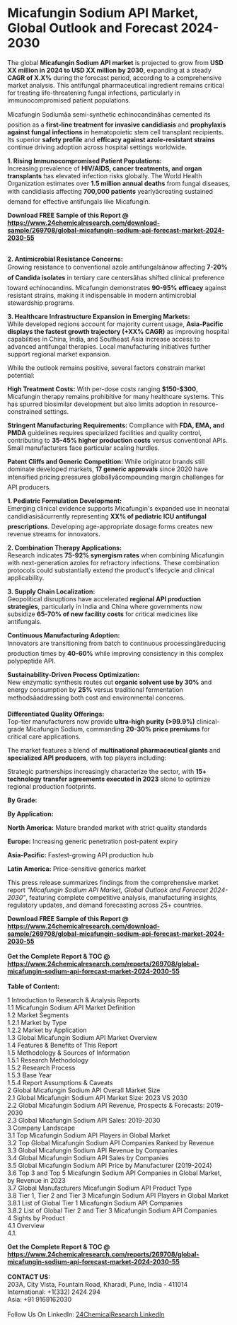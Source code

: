 <h1>Micafungin Sodium API Market, Global Outlook and Forecast 2024-2030</h1><p>The global <strong>Micafungin Sodium API market</strong> is projected to grow from <strong>USD XX million in 2024 to USD XX million by 2030</strong>, expanding at a steady <strong>CAGR of X.X%</strong> during the forecast period, according to a comprehensive market analysis. This antifungal pharmaceutical ingredient remains critical for treating life-threatening fungal infections, particularly in immunocompromised patient populations.</p><p>Micafungin Sodiumâa semi-synthetic echinocandinâhas cemented its position as a <strong>first-line treatment for invasive candidiasis</strong> and <strong>prophylaxis against fungal infections</strong> in hematopoietic stem cell transplant recipients. Its superior <strong>safety profile</strong> and <strong>efficacy against azole-resistant strains</strong> continue driving adoption across hospital settings worldwide.</p><p><strong>1. Rising Immunocompromised Patient Populations:</strong><br>
Increasing prevalence of <strong>HIV/AIDS, cancer treatments, and organ transplants</strong> has elevated infection risks globally. The World Health Organization estimates over <strong>1.5 million annual deaths</strong> from fungal diseases, with candidiasis affecting <strong>700,000 patients</strong> yearlyâcreating sustained demand for effective antifungals like Micafungin.</p><div><b>Download FREE Sample of this Report @ 
            <a href="https://www.24chemicalresearch.com/download-sample/269708/global-micafungin-sodium-api-forecast-market-2024-2030-55">
            https://www.24chemicalresearch.com/download-sample/269708/global-micafungin-sodium-api-forecast-market-2024-2030-55</a></b></div><br><p><strong>2. Antimicrobial Resistance Concerns:</strong><br>
Growing resistance to conventional azole antifungalsânow affecting <strong>7-20% of Candida isolates</strong> in tertiary care centersâhas shifted clinical preference toward echinocandins. Micafungin demonstrates <strong>90-95% efficacy</strong> against resistant strains, making it indispensable in modern antimicrobial stewardship programs.</p><p><strong>3. Healthcare Infrastructure Expansion in Emerging Markets:</strong><br>
While developed regions account for majority current usage, <strong>Asia-Pacific displays the fastest growth trajectory (+XX% CAGR)</strong> as improving hospital capabilities in China, India, and Southeast Asia increase access to advanced antifungal therapies. Local manufacturing initiatives further support regional market expansion.</p><p>While the outlook remains positive, several factors constrain market potential:</p><p><strong>High Treatment Costs:</strong> With per-dose costs ranging <strong>$150-$300</strong>, Micafungin therapy remains prohibitive for many healthcare systems. This has spurred biosimilar development but also limits adoption in resource-constrained settings.</p><p><strong>Stringent Manufacturing Requirements:</strong> Compliance with <strong>FDA, EMA, and PMDA</strong> guidelines requires specialized facilities and quality control, contributing to <strong>35-45% higher production costs</strong> versus conventional APIs. Small manufacturers face particular scaling hurdles.</p><p><strong>Patent Cliffs and Generic Competition:</strong> While originator brands still dominate developed markets, <strong>17 generic approvals</strong> since 2020 have intensified pricing pressures globallyâcompounding margin challenges for API producers.</p><p><strong>1. Pediatric Formulation Development:</strong><br>
Emerging clinical evidence supports Micafungin's expanded use in neonatal candidiasisâcurrently representing <strong>XX% of pediatric ICU antifungal prescriptions</strong>. Developing age-appropriate dosage forms creates new revenue streams for innovators.</p><p><strong>2. Combination Therapy Applications:</strong><br>
Research indicates <strong>75-92% synergism rates</strong> when combining Micafungin with next-generation azoles for refractory infections. These combination protocols could substantially extend the product's lifecycle and clinical applicability.</p><p><strong>3. Supply Chain Localization:</strong><br>
Geopolitical disruptions have accelerated <strong>regional API production strategies</strong>, particularly in India and China where governments now subsidize <strong>65-70% of new facility costs</strong> for critical medicines like antifungals.</p><p><strong>Continuous Manufacturing Adoption:</strong><br>
	Innovators are transitioning from batch to continuous processingâreducing production times by <strong>40-60%</strong> while improving consistency in this complex polypeptide API.</p><p><strong>Sustainability-Driven Process Optimization:</strong><br>
	New enzymatic synthesis routes cut <strong>organic solvent use by 30%</strong> and energy consumption by <strong>25%</strong> versus traditional fermentation methodsâaddressing both cost and environmental concerns.</p><p><strong>Differentiated Quality Offerings:</strong><br>
	Top-tier manufacturers now provide <strong>ultra-high purity (&gt;99.9%)</strong> clinical-grade Micafungin Sodium, commanding <strong>20-30% price premiums</strong> for critical care applications.</p><p>The market features a blend of <strong>multinational pharmaceutical giants</strong> and <strong>specialized API producers</strong>, with top players including:</p><p>Strategic partnerships increasingly characterize the sector, with <strong>15+ technology transfer agreements executed in 2023</strong> alone to optimize regional production footprints.</p><p><strong>By Grade:</strong></p><p><strong>By Application:</strong></p><p><strong>North America:</strong> Mature branded market with strict quality standards</p><p><strong>Europe:</strong> Increasing generic penetration post-patent expiry</p><p><strong>Asia-Pacific:</strong> Fastest-growing API production hub</p><p><strong>Latin America:</strong> Price-sensitive generics market</p><p>This press release summarizes findings from the comprehensive market report <em>"Micafungin Sodium API Market, Global Outlook and Forecast 2024-2030"</em>, featuring complete competitive analysis, manufacturing insights, regulatory updates, and demand forecasting across 25+ countries.</p><div><b>Download FREE Sample of this Report @ 
            <a href="https://www.24chemicalresearch.com/download-sample/269708/global-micafungin-sodium-api-forecast-market-2024-2030-55">
            https://www.24chemicalresearch.com/download-sample/269708/global-micafungin-sodium-api-forecast-market-2024-2030-55</a></b></div><br><div><b>Get the Complete Report & TOC @ 
            <a href="https://www.24chemicalresearch.com/reports/269708/global-micafungin-sodium-api-forecast-market-2024-2030-55">
            https://www.24chemicalresearch.com/reports/269708/global-micafungin-sodium-api-forecast-market-2024-2030-55</a></b></div><br>
            <b>Table of Content:</b><p>1 Introduction to Research & Analysis Reports<br />
    1.1 Micafungin Sodium API Market Definition<br />
    1.2 Market Segments<br />
        1.2.1 Market by Type<br />
        1.2.2 Market by Application<br />
    1.3 Global Micafungin Sodium API Market Overview<br />
    1.4 Features & Benefits of This Report<br />
    1.5 Methodology & Sources of Information<br />
        1.5.1 Research Methodology<br />
        1.5.2 Research Process<br />
        1.5.3 Base Year<br />
        1.5.4 Report Assumptions & Caveats<br />
2 Global Micafungin Sodium API Overall Market Size<br />
    2.1 Global Micafungin Sodium API Market Size: 2023 VS 2030<br />
    2.2 Global Micafungin Sodium API Revenue, Prospects & Forecasts: 2019-2030<br />
    2.3 Global Micafungin Sodium API Sales: 2019-2030<br />
3 Company Landscape<br />
    3.1 Top Micafungin Sodium API Players in Global Market<br />
    3.2 Top Global Micafungin Sodium API Companies Ranked by Revenue<br />
    3.3 Global Micafungin Sodium API Revenue by Companies<br />
    3.4 Global Micafungin Sodium API Sales by Companies<br />
    3.5 Global Micafungin Sodium API Price by Manufacturer (2019-2024)<br />
    3.6 Top 3 and Top 5 Micafungin Sodium API Companies in Global Market, by Revenue in 2023<br />
    3.7 Global Manufacturers Micafungin Sodium API Product Type<br />
    3.8 Tier 1, Tier 2 and Tier 3 Micafungin Sodium API Players in Global Market<br />
        3.8.1 List of Global Tier 1 Micafungin Sodium API Companies<br />
        3.8.2 List of Global Tier 2 and Tier 3 Micafungin Sodium API Companies<br />
4 Sights by Product<br />
    4.1 Overview<br />
        4.1.</p><div><b>Get the Complete Report & TOC @ 
            <a href="https://www.24chemicalresearch.com/reports/269708/global-micafungin-sodium-api-forecast-market-2024-2030-55">
            https://www.24chemicalresearch.com/reports/269708/global-micafungin-sodium-api-forecast-market-2024-2030-55</a></b></div><br><b>CONTACT US:</b><br>
            203A, City Vista, Fountain Road, Kharadi, Pune, India - 411014<br>
            International: +1(332) 2424 294<br>
            Asia: +91 9169162030 <br><br>
            Follow Us On LinkedIn: <a href="https://www.linkedin.com/company/24chemicalresearch/">24ChemicalResearch LinkedIn</a>